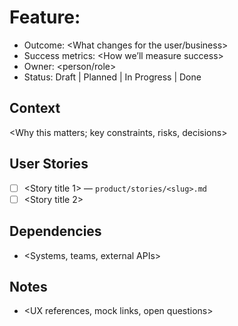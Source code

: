 # Feature: <Feature Name>

- Outcome: <What changes for the user/business>
- Success metrics: <How we’ll measure success>
- Owner: <person/role>
- Status: Draft | Planned | In Progress | Done

## Context

<Why this matters; key constraints, risks, decisions>

## User Stories

- [ ] <Story title 1> — `product/stories/<slug>.md`
- [ ] <Story title 2>

## Dependencies

- <Systems, teams, external APIs>

## Notes

- <UX references, mock links, open questions>
